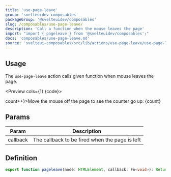 ```yaml
---
title: 'use-page-leave'
group: 'svelteuidev-composables'
packageGroup: '@svelteuidev/composables'
slug: /composables/use-page-leave/
description: 'Call a function when the mouse leaves the page'
import: "import { pageleave } from '@svelteuidev/composables';"
docs: 'composables/use-page-leave.md'
source: 'svelteui-composables/src/lib/actions/use-page-leave/use-page-leave.ts'
---
```


<script lang='ts'>
	import { pageleave } from '@svelteuidev/actions';
    import { Heading, Preview } from 'components'

    const code = `
    <script>
        import { pageleave } from '@svelteuidev/actions';

        $: count = 0;
    <\/script>

    <div use:pageleave={() => count++}>Move the mouse off the page to see the counter go up: {count}<\/div>
    `;

    $: count = 0;
</script>

<Heading />

## Usage

The `use-page-leave` action calls given function when mouse leaves the page.

<Preview cols={1} {code}>

<div use:pageleave={() => count++}>Move the mouse off the page to see the counter go up: {count}</div>
</Preview>

## Params

| Param    | Description                                    |
| -------- | ---------------------------------------------- |
| callback | The callback to be fired when the page is left |

## Definition

```ts
export function pageleave(node: HTMLElement, callback: Fn<void>): ReturnType<Action>;
```
